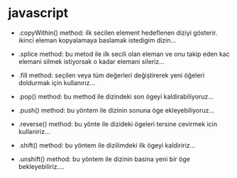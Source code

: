# javascript

-  .copyWithin() method: ilk secilen element hedeflenen diziyi gösterir. ikinci eleman kopyalamaya baslamak istedigim dizin...

-  .splice method: bu metod ile ilk secili olan eleman ve onu takip eden kac elemani silmek istiyorsak o kadar elemani sileriz...

-  .fill method: seçilen veya tüm değerleri değiştirerek yeni öğeleri doldurmak için kullanırız...

-  .pop() method: bu method ile dizindeki son ögeyi kaldirabiliyoruz...

-  .push() method: bu yöntem ile dizinin sonuna öge ekleyebiliyoruz...

-  .reverse() method: bu yönte ile dizideki ögeleri tersine cevirmek icin kullaniriz...

-  .shift() method: bu yöntem ile dizilimdeki ilk ögeyi kaldiririz...

-  .unshift() method: bu yöntem ile dizinin basina yeni bir öge bekleyebiliriz....